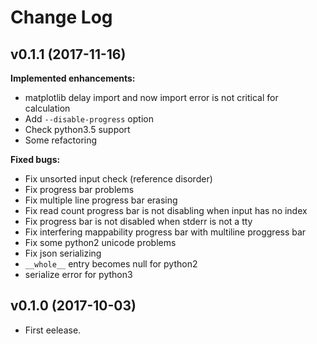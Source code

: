 # Change Log

## v0.1.1 (2017-11-16)
**Implemented enhancements:**
- matplotlib delay import and now import error is not critical for calculation
- Add `--disable-progress` option
- Check python3.5 support
- Some refactoring

**Fixed bugs:**
- Fix unsorted input check (reference disorder)
- Fix progress bar problems
 - Fix multiple line progress bar erasing
 - Fix read count progress bar is not disabling when input has no index
 - Fix progress bar is not disabled when stderr is not a tty
 - Fix interfering mappability progress bar with multiline proggress bar
- Fix some python2 unicode problems
- Fix json serializing
 - `__whole__` entry becomes null for python2
 - serialize error for python3

## v0.1.0 (2017-10-03)
- First eelease.
